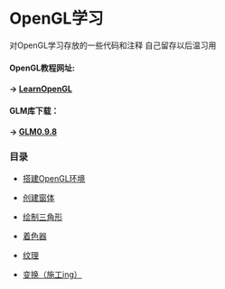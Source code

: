 # OpenGL学习

对OpenGL学习存放的一些代码和注释
自己留存以后温习用
#### OpenGL教程网址:
#### → [LearnOpenGL](https://learnopengl-cn.github.io/)

#### GLM库下载：
#### → [GLM0.9.8](https://github.com/g-truc/glm/releases/tag/0.9.8.0)

### 目录

- [搭建OpenGL环境](https://www.jianshu.com/p/ee3d9317a9c6)

- [创建窗体](https://github.com/a15641404/LearnOpenGL/blob/master/scr/Class_1.cpp)

- [绘制三角形](https://github.com/a15641404/LearnOpenGL/blob/master/scr/Class_2.cpp)

- [着色器](https://github.com/a15641404/LearnOpenGL/blob/master/scr/Class_3.cpp)

- [纹理](https://github.com/a15641404/LearnOpenGL/blob/master/scr/Class_4.cpp)

- [变换（施工ing）](https://github.com/a15641404/LearnOpenGL/blob/master/scr/Class_5.cpp)
